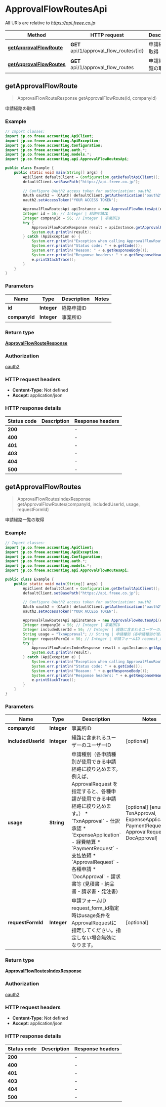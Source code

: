 # ApprovalFlowRoutesApi

All URIs are relative to *https://api.freee.co.jp*

| Method | HTTP request | Description |
|------------- | ------------- | -------------|
| [**getApprovalFlowRoute**](ApprovalFlowRoutesApi.md#getApprovalFlowRoute) | **GET** api/1/approval_flow_routes/{id} | 申請経路の取得 |
| [**getApprovalFlowRoutes**](ApprovalFlowRoutesApi.md#getApprovalFlowRoutes) | **GET** api/1/approval_flow_routes | 申請経路一覧の取得 |



## getApprovalFlowRoute

> ApprovalFlowRouteResponse getApprovalFlowRoute(id, companyId)

申請経路の取得



### Example

```java
// Import classes:
import jp.co.freee.accounting.ApiClient;
import jp.co.freee.accounting.ApiException;
import jp.co.freee.accounting.Configuration;
import jp.co.freee.accounting.auth.*;
import jp.co.freee.accounting.models.*;
import jp.co.freee.accounting.api.ApprovalFlowRoutesApi;

public class Example {
    public static void main(String[] args) {
        ApiClient defaultClient = Configuration.getDefaultApiClient();
        defaultClient.setBasePath("https://api.freee.co.jp");
        
        // Configure OAuth2 access token for authorization: oauth2
        OAuth oauth2 = (OAuth) defaultClient.getAuthentication("oauth2");
        oauth2.setAccessToken("YOUR ACCESS TOKEN");

        ApprovalFlowRoutesApi apiInstance = new ApprovalFlowRoutesApi(defaultClient);
        Integer id = 56; // Integer | 経路申請ID
        Integer companyId = 56; // Integer | 事業所ID
        try {
            ApprovalFlowRouteResponse result = apiInstance.getApprovalFlowRoute(id, companyId);
            System.out.println(result);
        } catch (ApiException e) {
            System.err.println("Exception when calling ApprovalFlowRoutesApi#getApprovalFlowRoute");
            System.err.println("Status code: " + e.getCode());
            System.err.println("Reason: " + e.getResponseBody());
            System.err.println("Response headers: " + e.getResponseHeaders());
            e.printStackTrace();
        }
    }
}
```

### Parameters


| Name | Type | Description  | Notes |
|------------- | ------------- | ------------- | -------------|
| **id** | **Integer**| 経路申請ID | |
| **companyId** | **Integer**| 事業所ID | |

### Return type

[**ApprovalFlowRouteResponse**](ApprovalFlowRouteResponse.md)

### Authorization

[oauth2](../README.md#oauth2)

### HTTP request headers

- **Content-Type**: Not defined
- **Accept**: application/json


### HTTP response details
| Status code | Description | Response headers |
|-------------|-------------|------------------|
| **200** |  |  -  |
| **400** |  |  -  |
| **401** |  |  -  |
| **403** |  |  -  |
| **404** |  |  -  |
| **500** |  |  -  |


## getApprovalFlowRoutes

> ApprovalFlowRoutesIndexResponse getApprovalFlowRoutes(companyId, includedUserId, usage, requestFormId)

申請経路一覧の取得



### Example

```java
// Import classes:
import jp.co.freee.accounting.ApiClient;
import jp.co.freee.accounting.ApiException;
import jp.co.freee.accounting.Configuration;
import jp.co.freee.accounting.auth.*;
import jp.co.freee.accounting.models.*;
import jp.co.freee.accounting.api.ApprovalFlowRoutesApi;

public class Example {
    public static void main(String[] args) {
        ApiClient defaultClient = Configuration.getDefaultApiClient();
        defaultClient.setBasePath("https://api.freee.co.jp");
        
        // Configure OAuth2 access token for authorization: oauth2
        OAuth oauth2 = (OAuth) defaultClient.getAuthentication("oauth2");
        oauth2.setAccessToken("YOUR ACCESS TOKEN");

        ApprovalFlowRoutesApi apiInstance = new ApprovalFlowRoutesApi(defaultClient);
        Integer companyId = 56; // Integer | 事業所ID
        Integer includedUserId = 56; // Integer | 経路に含まれるユーザーのユーザーID
        String usage = "TxnApproval"; // String | 申請種別（各申請種別が使用できる申請経路に絞り込めます。例えば、ApprovalRequest を指定すると、各種申請が使用できる申請経路に絞り込めます。） * `TxnApproval` - 仕訳承認 * `ExpenseApplication` - 経費精算 * `PaymentRequest` - 支払依頼 * `ApprovalRequest` - 各種申請 * `DocApproval` - 請求書等 (見積書・納品書・請求書・発注書)
        Integer requestFormId = 56; // Integer | 申請フォームID request_form_id指定時はusage条件をApprovalRequestに指定してください。指定しない場合無効になります。
        try {
            ApprovalFlowRoutesIndexResponse result = apiInstance.getApprovalFlowRoutes(companyId, includedUserId, usage, requestFormId);
            System.out.println(result);
        } catch (ApiException e) {
            System.err.println("Exception when calling ApprovalFlowRoutesApi#getApprovalFlowRoutes");
            System.err.println("Status code: " + e.getCode());
            System.err.println("Reason: " + e.getResponseBody());
            System.err.println("Response headers: " + e.getResponseHeaders());
            e.printStackTrace();
        }
    }
}
```

### Parameters


| Name | Type | Description  | Notes |
|------------- | ------------- | ------------- | -------------|
| **companyId** | **Integer**| 事業所ID | |
| **includedUserId** | **Integer**| 経路に含まれるユーザーのユーザーID | [optional] |
| **usage** | **String**| 申請種別（各申請種別が使用できる申請経路に絞り込めます。例えば、ApprovalRequest を指定すると、各種申請が使用できる申請経路に絞り込めます。） * &#x60;TxnApproval&#x60; - 仕訳承認 * &#x60;ExpenseApplication&#x60; - 経費精算 * &#x60;PaymentRequest&#x60; - 支払依頼 * &#x60;ApprovalRequest&#x60; - 各種申請 * &#x60;DocApproval&#x60; - 請求書等 (見積書・納品書・請求書・発注書) | [optional] [enum: TxnApproval, ExpenseApplication, PaymentRequest, ApprovalRequest, DocApproval] |
| **requestFormId** | **Integer**| 申請フォームID request_form_id指定時はusage条件をApprovalRequestに指定してください。指定しない場合無効になります。 | [optional] |

### Return type

[**ApprovalFlowRoutesIndexResponse**](ApprovalFlowRoutesIndexResponse.md)

### Authorization

[oauth2](../README.md#oauth2)

### HTTP request headers

- **Content-Type**: Not defined
- **Accept**: application/json


### HTTP response details
| Status code | Description | Response headers |
|-------------|-------------|------------------|
| **200** |  |  -  |
| **400** |  |  -  |
| **401** |  |  -  |
| **403** |  |  -  |
| **404** |  |  -  |
| **500** |  |  -  |

